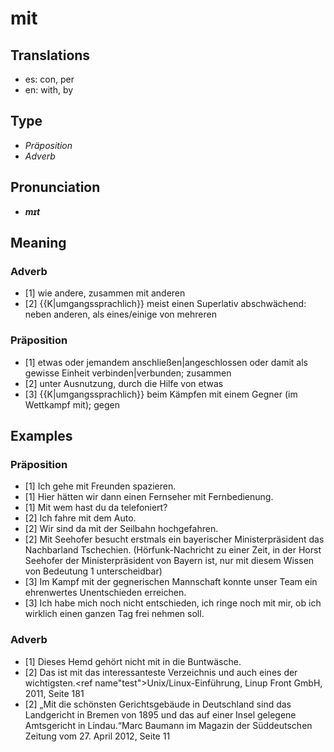 # mit
## Translations
- es: con, per
- en: with, by
## Type
- _Präposition_
- _Adverb_
## Pronunciation
- **_mɪt_**
## Meaning
### Adverb
- [1] wie andere, zusammen mit anderen
- [2] {{K|umgangssprachlich}} meist einen Superlativ abschwächend: neben anderen, als eines/einige von mehreren
### Präposition
- [1] etwas oder jemandem anschließen|angeschlossen oder damit als gewisse Einheit verbinden|verbunden; zusammen
- [2] unter Ausnutzung, durch die Hilfe von etwas
- [3] {{K|umgangssprachlich}} beim Kämpfen mit einem Gegner (im Wettkampf mit); gegen
## Examples
### Präposition
- [1] Ich gehe mit Freunden spazieren.
- [1] Hier hätten wir dann einen Fernseher mit Fernbedienung.
- [1] Mit wem hast du da telefoniert?
- [2] Ich fahre mit dem Auto.
- [2] Wir sind da mit der Seilbahn hochgefahren.
- [2] Mit Seehofer besucht erstmals ein bayerischer Ministerpräsident das Nachbarland Tschechien. (Hörfunk-Nachricht zu einer Zeit, in der Horst Seehofer der Ministerpräsident von Bayern ist, nur mit diesem Wissen von Bedeutung 1 unterscheidbar)
- [3] Im Kampf mit der gegnerischen Mannschaft konnte unser Team ein ehrenwertes Unentschieden erreichen.
- [3] Ich habe mich noch nicht entschieden, ich ringe noch mit mir, ob ich wirklich einen ganzen Tag frei nehmen soll.
### Adverb
- [1] Dieses Hemd gehört nicht mit in die Buntwäsche.
- [2] Das ist mit das interessanteste Verzeichnis und auch eines der wichtigsten.<ref name"test">Unix/Linux-Einführung, Linup Front GmbH, 2011, Seite 181</ref>
- [2] „Mit die schönsten Gerichtsgebäude in Deutschland sind das Landgericht in Bremen von 1895 und das auf einer Insel gelegene Amtsgericht in Lindau.“<ref>Marc Baumann im Magazin der Süddeutschen Zeitung vom 27. April 2012, Seite 11</ref>
